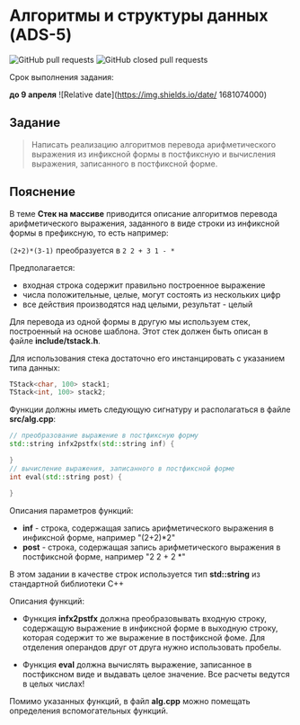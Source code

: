 # Алгоритмы и структуры данных (ADS-5)

![GitHub pull requests](https://img.shields.io/github/issues-pr/NNTU-CS/ADS-5)
![GitHub closed pull requests](https://img.shields.io/github/issues-pr-closed/NNTU-CS/ADS-5)

Срок выполнения задания:

**до 9 апреля** ![Relative date](https://img.shields.io/date/ 1681074000)


## Задание

> Написать реализацию алгоритмов перевода арифметического выражения из инфиксной формы в постфиксную и вычисления выражения, записанного в постфиксной форме.

## Пояснение

В теме **Стек на массиве** приводится описание алгоритмов перевода арифметического выражения, заданного в виде строки из инфиксной формы в префиксную, то есть например:

`(2+2)*(3-1)` преобразуется в `2 2 + 3 1 - *`

Предполагается:

- входная строка содержит правильно построенное выражение
- числа положительные, целые, могут состоять из нескольких цифр
- все действия производятся над целыми, результат - целый

Для перевода из одной формы в другую мы используем стек, построенный на основе шаблона. Этот стек должен быть описан в файле **include/tstack.h**.

Для использования стека достаточно его инстанцировать с указанием типа данных:

```C++
TStack<char, 100> stack1;
TStack<int, 100> stack2;
```

Функции должны иметь следующую сигнатуру и располагаться в файле **src/alg.cpp**:


```C++
// преобразование выражение в постфиксную форму
std::string infx2pstfx(std::string inf) {

}
// вычисление выражения, записанного в постфиксной форме
int eval(std::string post) {

}

```
Описания параметров функций:

- **inf** - строка, содержащая запись арифметического выражения в инфиксной форме, например "(2+2)*2"
- **post** - строка, содержащая запись арифметического выражения в постфиксной форме, например "2 2 + 2 *"

В этом задании в качестве строк используется тип **std::string** из стандартной библиотеки С++

Описания функций:

- Функция **infx2pstfx** должна преобразовывать входную строку, содержащую выражение в инфиксной форме в выходную строку, которая содержит то же выражение в постфиксной фоме. Для отделения операндов друг от друга нужно использовать пробелы.

- Функция **eval** должна вычислять выражение, записанное в постфиксном виде и выдавать целое значение. Все расчеты ведутся в целых числах!

Помимо указанных функций, в файл **alg.cpp** можно помещать определения вспомогательных функций.
